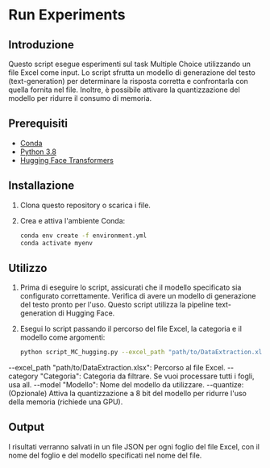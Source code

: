 # Run Experiments

## Introduzione

Questo script esegue esperimenti sul task Multiple Choice utilizzando un file Excel come input. Lo script sfrutta un modello di generazione del testo (text-generation) per determinare la risposta corretta e confrontarla con quella fornita nel file. Inoltre, è possibile attivare la quantizzazione del modello per ridurre il consumo di memoria.

## Prerequisiti

- [Conda](https://docs.conda.io/projects/conda/en/latest/user-guide/install/index.html)
- [Python 3.8](https://www.python.org/downloads/release/python-380/)
- [Hugging Face Transformers](https://huggingface.co/docs/transformers/it/index)

## Installazione

1. Clona questo repository o scarica i file.

2. Crea e attiva l'ambiente Conda:

   ```bash
   conda env create -f environment.yml
   conda activate myenv

## Utilizzo

1. Prima di eseguire lo script, assicurati che il modello specificato sia configurato correttamente. Verifica di avere un modello di generazione del testo pronto per l'uso. Questo script utilizza la pipeline text-generation di Hugging Face. 

2. Esegui lo script passando il percorso del file Excel, la categoria e il modello come argomenti:

    ```bash
    python script_MC_hugging.py --excel_path "path/to/DataExtraction.xlsx" --category "Categoria" --model "Modello" [--quantize]

--excel_path "path/to/DataExtraction.xlsx": Percorso al file Excel.
--category "Categoria": Categoria da filtrare. Se vuoi processare tutti i fogli, usa all.
--model "Modello": Nome del modello da utilizzare.
--quantize: (Opzionale) Attiva la quantizzazione a 8 bit del modello per ridurre l'uso della memoria (richiede una GPU).

## Output

I risultati verranno salvati in un file JSON per ogni foglio del file Excel, con il nome del foglio e del modello specificati nel nome del file.
